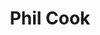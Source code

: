 ---
title: "Phil Cook"
summary: "American folk/bluegrass musician and songwriter. Originally from Chippewa Falls, Wisconsin, Cook was a member of many early projects including and . Based in Durham, NC since 2005, Cook cofounded the band and has been active in the North Carolina music scene as a solo artist, session musician, and regular member of ."
image: "phil-cook.jpg"
apple_music_artist_url: "https://music.apple.com/gb/artist/phil-cook/31769161"
---